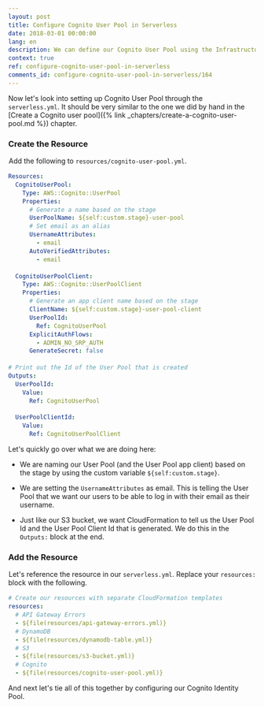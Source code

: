 ```yaml
---
layout: post
title: Configure Cognito User Pool in Serverless
date: 2018-03-01 00:00:00
lang: en
description: We can define our Cognito User Pool using the Infrastructure as Code pattern by using CloudFormation in our serverless.yml. We are going to set the User Pool and App Client name based on the stage we are deploying to. We will also output the User Pool and App Client Id.
context: true
ref: configure-cognito-user-pool-in-serverless
comments_id: configure-cognito-user-pool-in-serverless/164
---
```


Now let's look into setting up Cognito User Pool through the `serverless.yml`. It should be very similar to the one we did by hand in the [Create a Cognito user pool]({% link _chapters/create-a-cognito-user-pool.md %}) chapter.

### Create the Resource

<img class="code-marker" src="/assets/s.png" />Add the following to `resources/cognito-user-pool.yml`.

``` yml
Resources:
  CognitoUserPool:
    Type: AWS::Cognito::UserPool
    Properties:
      # Generate a name based on the stage
      UserPoolName: ${self:custom.stage}-user-pool
      # Set email as an alias
      UsernameAttributes:
        - email
      AutoVerifiedAttributes:
        - email

  CognitoUserPoolClient:
    Type: AWS::Cognito::UserPoolClient
    Properties:
      # Generate an app client name based on the stage
      ClientName: ${self:custom.stage}-user-pool-client
      UserPoolId:
        Ref: CognitoUserPool
      ExplicitAuthFlows:
        - ADMIN_NO_SRP_AUTH
      GenerateSecret: false

# Print out the Id of the User Pool that is created
Outputs:
  UserPoolId:
    Value:
      Ref: CognitoUserPool

  UserPoolClientId:
    Value:
      Ref: CognitoUserPoolClient
```

Let's quickly go over what we are doing here:

- We are naming our User Pool (and the User Pool app client) based on the stage by using the custom variable `${self:custom.stage}`.

- We are setting the `UsernameAttributes` as email. This is telling the User Pool that we want our users to be able to log in with their email as their username.

- Just like our S3 bucket, we want CloudFormation to tell us the User Pool Id and the User Pool Client Id that is generated. We do this in the `Outputs:` block at the end.

### Add the Resource

<img class="code-marker" src="/assets/s.png" />Let's reference the resource in our `serverless.yml`. Replace your `resources:` block with the following.

``` yml
# Create our resources with separate CloudFormation templates
resources:
  # API Gateway Errors
  - ${file(resources/api-gateway-errors.yml)}
  # DynamoDB
  - ${file(resources/dynamodb-table.yml)}
  # S3
  - ${file(resources/s3-bucket.yml)}
  # Cognito
  - ${file(resources/cognito-user-pool.yml)}
```

And next let's tie all of this together by configuring our Cognito Identity Pool.

